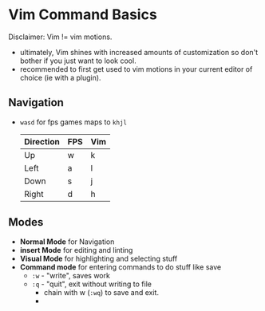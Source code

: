 # Vim Command Basics

Disclaimer: Vim !=  vim motions.

- ultimately, Vim shines with increased amounts of customization so don't bother if you just want to look cool.
- recommended to first get used to vim motions in your current editor of choice (ie with a plugin).

## Navigation

- `wasd` for fps games maps to `khjl`

    | Direction| FPS | Vim |
    |---|---|---|
    | Up | w | k |
    | Left | a | l |
    | Down | s | j |
    | Right | d | h |

## Modes

- **Normal Mode** for Navigation
- **insert Mode** for editing and linting
- **Visual Mode** for highlighting and selecting stuff
- **Command mode** for entering commands to do stuff like save
    - `:w` - "write", saves work
    - `:q` - "quit", exit  without writing to file
        - chain with w (`:wq`) to save and exit.
        -
